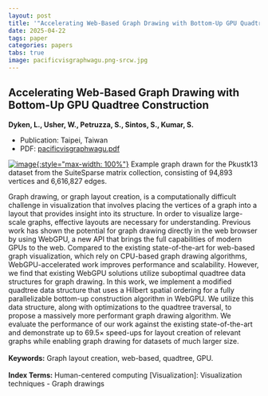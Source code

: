 ```yaml
---
layout: post
title: '"Accelerating Web-Based Graph Drawing with Bottom-Up GPU Quadtree Construction"'
date: 2025-04-22
tags: paper
categories: papers
tabs: true
image: pacificvisgraphwagu.png-srcw.jpg
---
```


## Accelerating Web-Based Graph Drawing with Bottom-Up GPU Quadtree Construction
**Dyken, L., Usher, W., Petruzza, S., Sintos, S., Kumar, S.**
- Publication: Taipei, Taiwan
- PDF: [pacificvisgraphwagu.pdf](/documents/pacificvisgraphwagu.pdf)


[![image](https://www.evl.uic.edu/output/originals/pacificvisgraphwagu.png-srcw.jpg){:style="max-width: 100%"}](https://www.evl.uic.edu/output/originals/pacificvisgraphwagu.png-srcw.jpg)
Example graph drawn for the Pkustk13 dataset from the SuiteSparse matrix collection, consisting of 94,893 vertices and 6,616,827 edges.

Graph drawing, or graph layout creation, is a computationally difficult challenge in visualization that involves placing the vertices of a graph into a layout that provides insight into its structure. In order to visualize large-scale graphs, effective layouts are necessary for understanding. Previous work has shown the potential for graph drawing directly in the web browser by using WebGPU, a new API that brings the full capabilities of modern GPUs to the web. Compared to the existing state-of-the-art for web-based graph visualization, which rely on CPU-based graph drawing algorithms, WebGPU-accelerated work improves performance and scalability. However, we find that existing WebGPU solutions utilize suboptimal quadtree data structures for graph drawing. In this work, we implement a modified quadtree data structure that uses a Hilbert spatial ordering for a fully parallelizable bottom-up construction algorithm in WebGPU. We utilize this data structure, along with optimizations to the quadtree traversal, to propose a massively more performant graph drawing algorithm. We evaluate the performance of our work against the existing state-of-the-art and demonstrate up to 69.5× speed-ups for layout creation of relevant graphs while enabling graph drawing for datasets of much larger size.<br><br>
<strong>Keywords:</strong> Graph layout creation, web-based, quadtree, GPU.<br><br>
<strong>Index Terms:</strong> Human-centered computing [Visualization]: Visualization techniques - Graph drawings